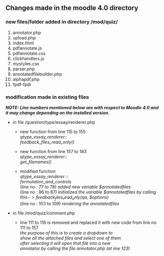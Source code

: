 ## Changes made in the moodle 4.0 directory
### new files/folder added in directory /mod/quiz/
1. annotator.php
2. upload.php 
3. index.html
4. pdfannotate.js
5. pdfannotate.css
6. clickhandlers.js
7. mystyles.css
8. parser.php
9. annotatedfilebuilder.php
10. alphapdf.php
11. fpdf-fpdi 



### modification made in existing files

___NOTE: Line numbers mentioned below are with respect to Moodle 4.0 and it may change depending on the installed version.___

- in file /question/type/essay/renderer.php

    - new function from line 115 to 155  
        _qtype_essay_renderer::_     
          _feedback_files_read_only()_  

    - new function from line 157 to 183  
        _qtype_essay_renderer::_      
          _get_filenames()_    

    - modified function  
        _qtype_essay_renderer ::_    
          _formulation_and_controls_    
            (line no : 77 to 78) _added new variable $annotatedfiles_      
            (line no : 86 to 87) _initialized the variable $annotatedfiles by calling $this->feedback_files_read_only($qa, $options)_      
            (line no : 103 to 109) _rendering the annotatedfiles_    

    
- in file /mod/quiz/comment.php
    -  line 111 to 116 is removed and  replaced it with new code
        from line no 111 to 157  
        _the purpose of this is to create a dropdown to  
        show all the attached files and select one of them  
        after selecting it will open that file into a new   
        annotator by calling the file annotator.php (at iine 123)_  

